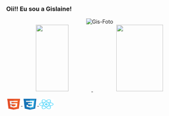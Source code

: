 ### Oii!! Eu sou a Gislaine!

<div align="center">
<img alt="Gis-Foto" height="400em" src="https://cdn.discordapp.com/attachments/968584770839781426/1023757586819985428/fotinho2.JPG">
</div>

<div align="center">
  <a href="https://github.com/Gislaine09">
  <img height="180em" width="42%" src="https://github-readme-stats.vercel.app/api?username=Gislaine09&show_icons=true&theme=radical&include_all_commits=true&count_private=true"/>
  <img height="180em" width="50%" src="https://github-readme-stats.vercel.app/api/top-langs/?username=Gislaine09&layout=compact&langs_count=7&theme=radical"/>
</div>
  
<div style="display: inline_block"><br>
  <img align="center" alt="Gis-HTML" height="30" width="40" src="https://raw.githubusercontent.com/devicons/devicon/master/icons/html5/html5-original.svg">
  <img align="center" alt="Gis-CSS" height="30" width="40" src="https://raw.githubusercontent.com/devicons/devicon/master/icons/css3/css3-original.svg">
  <img align="center" alt="Gis-React" height="30" width="40" src="https://raw.githubusercontent.com/devicons/devicon/master/icons/react/react-original.svg">
</div>


